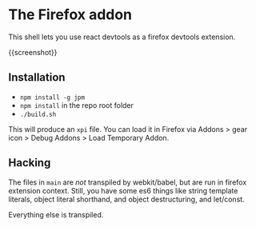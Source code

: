 # The Firefox addon
This shell lets you use react devtools as a firefox devtools extension.

{{screenshot}}

## Installation

- `npm install -g jpm`
- `npm install` in the repo root folder
- `./build.sh`

This will produce an `xpi` file. You can load it in Firefox via Addons > gear icon > Debug Addons > Load Temporary Addon.

## Hacking

The files in `main` are *not* transpiled by webkit/babel, but are run in firefox
extension context. Still, you have some es6 things like string template
literals, object literal shorthand, and object destructuring, and let/const.

Everything else is transpiled.
